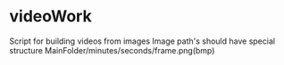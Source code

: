# videoWork
Script for building videos from images
Image path's should have special structure
MainFolder/minutes/seconds/frame.png(bmp)
